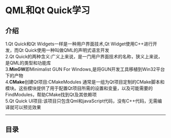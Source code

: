 #  QML和Qt Quick学习
## 介绍
1.Qt Quick和Qt Widgets一样是一种用户界面技术,Qt Widget使用C++进行开发，而Qt Quick使用一种叫做QML的声明式语言开发<br/>
2.Qt Quick的两种含义:广义上来说，是一门用户界面技术的名称，狭义上来说，是QML的类型和功能库<br/>
3.**MinGW**即Minimalist GUN For Windows,是将GUN开发工具移植到Win32平台下的产物<br/>
4.**CMake**创建Qt项目:CMakeModules 通常是一组为Qt项目定制的CMake脚本和模块。这些模块提供了用于配置Qt项目所需的设置和变量，以及可能需要的FindModules，帮助CMake找到Qt及其依赖项<br/>
5.Qt Quick UI项目:该项目只包含Qml和javaScript代码，没有C++代码，无需编译就可以预览效果<br/>

---------
## 目录<br/>

